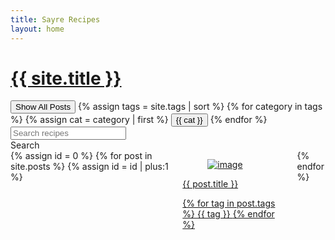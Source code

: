 ```yaml
---
title: Sayre Recipes
layout: home
---
```

<script type="text/javascript">
  function filterUsingCategory(selectedCategory) {
    var id = 0;
    {% for post in site.posts %}
      var cats = {{ post.tags | jsonify }}

      var postDiv = document.getElementById(++id);
      postDiv.style.display =
        (selectedCategory == 'All' || cats.includes(selectedCategory))
          ? 'unset'
          : 'none';
    {% endfor %}
  }
</script>

<script type="text/javascript">
  function filterUsingSearch(searchText) {
    var id = 0;
    {% for post in site.posts %}
      var title = "{{ post.title }}"
      
      var postDiv = document.getElementById(++id);
      postDiv.style.display =
        (searchText == '' || title.toLowerCase().includes(searchText.toLowerCase()))
          ? 'unset'
          : 'none';
    {% endfor %}
  }
</script>

<div class="container">
    <a  href="{{ site.baseurl }}/" class="navbar-item">
        <h1 class="title block">{{ site.title }} </h1>
    </a>
    <div class="block">
        <button id="All" class="button" onclick="filterUsingCategory('All')">
            Show All Posts
        </button>
        {% assign tags = site.tags | sort %}
        {% for category in tags %}
        {% assign cat = category | first %}
        <button id="{{ cat }}" class="button" onclick="filterUsingCategory(this.id)">
           {{ cat }}
        </button>
        {% endfor %}
    </div>
    <div class="block">
      <div class="field has-addons">
        <div class="control">
          <input class="input" type="text" id="search-text" placeholder="Search recipes">
        </div>
        <div class="control">
          <a class="button is-info" onclick="filterUsingSearch(document.getElementById('search-text').value)">
            Search
          </a>
        </div>
      </div>
    </div>
    <div class="block columns is-multiline is-mobile">
        {% assign id = 0 %}
        {% for post in site.posts %}
        {% assign id = id | plus:1 %}
        <div class="column" id="{{id}}">
            <a href="{{ site.baseurl }}{{ post.url }}">
                <div class="card">
                    <div class="card-image">
                        <figure class="image">
                            <img src="{{ site.baseurl }}{{ post.img }}" class="card-img" alt="image">
                        </figure>
                    </div>
                    <div class="card-content">
                        <div class="media-content">
                            <p class="title is-4">{{ post.title }}</p>
                        </div>
                        <div class="content">
                            {% for tag in post.tags %}
                            <span class="tag"> {{ tag }} </span>
                            {% endfor %}
                        </div>
                    </div>
                </div>
            </a>
        </div>
        {% endfor %}
    </div>
</div>
